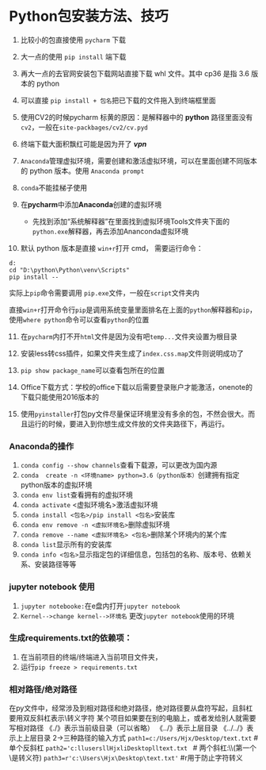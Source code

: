 # Python包安装方法、技巧

1. 比较小的包直接使用 ``pycharm`` 下载
   
2. 大一点的使用 ``pip install`` 端下载
   
3. 再大一点的去官网安装包下载网站直接下载 whl 文件。其中 cp36 是指 3.6 版本的 python
   
4. 可以直接 ``pip install + 包名``把已下载的文件拖入到终端框里面
   
5. 使用CV2的时候pycharm 标黄的原因：是解释器中的 **python** 路径里面没有 ``cv2``，一般在``site-packbages/cv2/cv.pyd``

6.  终端下载大面积飘红可能是因为开了 ***vpn***

7.  ``Anaconda``管理虚拟环境，需要创建和激活虚拟环境，可以在里面创建不同版本的 python 版本。使用 ``Anaconda prompt``
8. ``conda``不能挂梯子使用
9. 在**pycharm**中添加**Anaconda**创建的虚拟环境
   - 先找到添加“系统解释器”在里面找到虚拟环境Tools文件夹下面的`python.exe`解释器，再去添加Ananconda虚拟环境

10. 默认 python 版本是直接 `win+r`打开 cmd，
需要运行命令：
```
d:
cd "D:\python\Python\venv\Scripts"
pip install --
```
实际上`pip`命令需要调用 `pip.exe`文件，一般在`script`文件夹内

直接`win+r`打开命令行`pip`是调用系统变量里面排名在上面的`python`解释器和`pip`，使用`where python`命令可以查看`python`的位置

11. 在`pycharm`内打不开`html`文件是因为没有吧`temp...`文件夹设置为根目录

12. 安装less转css插件，如果文件夹生成了`index.css.map`文件则说明成功了

13. `pip show package_name`可以查看包所在的位置

14. Office下载方式：学校的office下载以后需要登录账户才能激活，onenote的下载只能使用2016版本的

15. 使用`pyinstaller`打包py文件尽量保证环境里没有多余的包，不然会很大。而且运行的时候，要进入到你想生成文件放的文件夹路径下，再运行。

### Anaconda的操作
1. ``conda config --show channels``查看下载源，可以更改为国内源
2. `conda  create -n <环境name> python=3.6（python版本）`创建拥有指定python版本的虚拟环境
3. `conda env list`查看拥有的虚拟环境
4. `conda activate`  <虚拟环境名>激活虚拟环境
5. `conda install <包名>/pip install <包名>`安装库
6. `conda env remove -n <虚拟环境名>`删除虚拟环境
7. `conda remove --name <虚拟环境名> <包名>`删除某个环境内的某个库
8. `conda list`显示所有的安装库
9. `conda info <包名>`显示指定包的详细信息，包括包的名称、版本号、依赖关系、安装路径等等

### jupyter notebook 使用
1. `jupyter notebooke:`在e盘内打开`jupyter notebook`
2. `Kernel-->change kernel-->环境名` 更改`jupyter notebook`使用的环境

### 生成requirements.txt的依赖项：
1. 在当前项目的终端/终端进入当前项目文件夹，
2. 运行`pip freeze > requirements.txt`

### 相对路径/绝对路径
在py文件中，经常涉及到相对路径和绝对路径，绝对路径要从盘符写起，且斜杠要用双反斜杠表示\\转义字符
某个项目如果要在别的电脑上，或者发给别人就需要写相对路径
《./》表示当前级目录（可以省略）
《../》表示上层目录
《../../》表示上上层目录
2->三种路径的输入方式
`path1=c:/Users/Hjx/Desktop/text.txt`    #单个反斜杠
`path2='c:llusersllHjxliDesktoplltext.txt `  # 两个斜杠:\\\\(第一个\是转义符)
`path3=r'c:\Users\Hjx\Desktop\text.txt'`  #r用于防止字符转义
